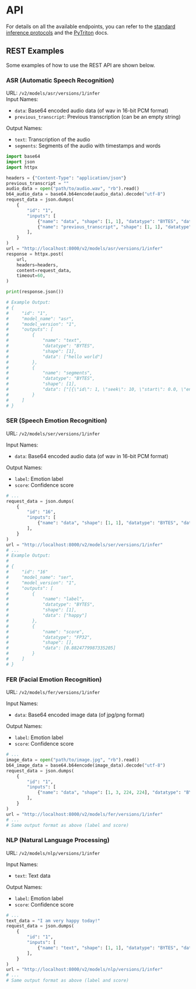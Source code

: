 # API

For details on all the available endpoints, you can refer to the [standard inference protocols](https://github.com/kserve/kserve/blob/master/docs/predict-api/v2/required_api.md) and the [PyTriton](https://triton-inference-server.github.io/pytriton/latest/) docs.

## REST Examples

Some examples of how to use the REST API are shown below.

### ASR (Automatic Speech Recognition)

URL: `/v2/models/asr/versions/1/infer`  
Input Names:

- `data`: Base64 encoded audio data (of wav in 16-bit PCM format)
- `previous_transcript`: Previous transcription (can be an empty string)

Output Names:

- `text`: Transcription of the audio
- `segments`: Segments of the audio with timestamps and words

```python
import base64
import json
import httpx

headers = {"Content-Type": "application/json"}
previous_transcript = ""
audio_data = open("path/to/audio.wav", "rb").read()
b64_audio_data = base64.b64encode(audio_data).decode("utf-8")
request_data = json.dumps(
    {
        "id": "1",
        "inputs": [
            {"name": "data", "shape": [1, 1], "datatype": "BYTES", "data": [b64_audio_data]},
            {"name": "previous_transcript", "shape": [1, 1], "datatype": "BYTES", "data": [previous_transcript]},
        ],
    }
)
url = "http://localhost:8000/v2/models/asr/versions/1/infer"
response = httpx.post(
    url,
    headers=headers,
    content=request_data,
    timeout=60,
)

print(response.json())

# Example Output:
# {
#     "id": "1",
#     "model_name": "asr",
#     "model_version": "1",
#     "outputs": [
#         {
#             "name": "text",
#             "datatype": "BYTES",
#             "shape": [1],
#             "data": ["hello world"]
#         },
#         {
#             "name": "segments",
#             "datatype": "BYTES",
#             "shape": [1],
#             "data": ["[{\"id\": 1, \"seek\": 10, \"start\": 0.0, \"end\": 1.0, \"text\": \"hello\", \"tokens\": [1, 2, 3, 4, 5], \"temperature\": 0.0, \"avg_logprob\": -0.1140624976158142, \"compression_ratio\": 1.0, \"no_speech_prob\": 0.0011053085327148438, \"words\": [{\"start\": 0.0, \"end\": 0.6, \"word\": \"Hello\", \"probability\": 0.96728515625}, {\"start\": 0.7, \"end\": 1.2, \"word\": \"World\", \"probability\": 0.99755859375]"]
#         }
#     ]
# }

```

### SER (Speech Emotion Recognition)

URL: `/v2/models/ser/versions/1/infer`

Input Names:

- `data`: Base64 encoded audio data (of wav in 16-bit PCM format)

Output Names:

- `label`: Emotion label
- `score`: Confidence score

```python
# ...
request_data = json.dumps(
    {
        "id": "16",
        "inputs": [
            {"name": "data", "shape": [1, 1], "datatype": "BYTES", "data": [b64_audio_data]},
        ],
    }
)
url = "http://localhost:8000/v2/models/ser/versions/1/infer"
# ...
# Example Output:
#
# {
#     "id": "16"
#     "model_name": "ser",
#     "model_version": "1",
#     "outputs": [
#         {
#             "name": "label",
#             "datatype": "BYTES",
#             "shape": [1],
#             "data": ["happy"]
#         },
#         {
#             "name": "score",
#             "datatype": "FP32",
#             "shape": [],
#             "data": [0.8824779987335205]
#         }
#     ]
# }
```

### FER (Facial Emotion Recognition)

URL: `/v2/models/fer/versions/1/infer`

Input Names:

- `data`: Base64 encoded image data (of jpg/png format)

Output Names:

- `label`: Emotion label
- `score`: Confidence score

```python
# ...
image_data = open("path/to/image.jpg", "rb").read()
b64_image_data = base64.b64encode(image_data).decode("utf-8")
request_data = json.dumps(
    {
        "id": "1",
        "inputs": [
            {"name": "data", "shape": [1, 3, 224, 224], "datatype": "BYTES", "data": [b64_image_data]},
        ],
    }
)
url = "http://localhost:8000/v2/models/fer/versions/1/infer"
# ...
# Same output format as above (label and score)
```

### NLP (Natural Language Processing)

URL: `/v2/models/nlp/versions/1/infer`

Input Names:

- `text`: Text data

Output Names:

- `label`: Emotion label
- `score`: Confidence score

```python
# ...
text_data = "I am very happy today!"
request_data = json.dumps(
    {
        "id": "1",
        "inputs": [
            {"name": "text", "shape": [1, 1], "datatype": "BYTES", "data": [text_data]},
        ],
    }
)
url = "http://localhost:8000/v2/models/nlp/versions/1/infer"
# ...
# Same output format as above (label and score)
```
